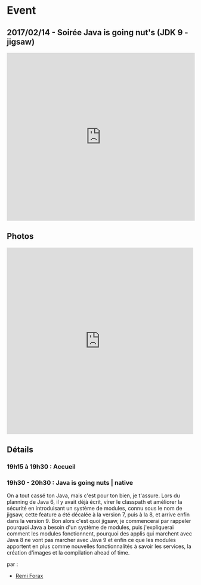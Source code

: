 # Event

## 2017/02/14 - Soirée Java is going nut's (JDK 9 - jigsaw)



<div class="iframe_container">
<iframe  src='http://eventbrite.fr/tickets-external?eid=35166697539' frameborder='0' height='450' width='100%' vspace='0' hspace='0' marginheight='5' marginwidth='5' scrolling='auto' allowtransparency='true'></iframe>
</div>

## Photos
<div class="iframe_container">
<iframe align='center' src='https://www.flickr.com/slideShow/index.gne?user_id=131930460@N04&amp;set_id=72157676603118070' frameBorder='0' width='500' scrolling='no' height='500'></iframe>
</div>

## Détails

### 19h15 à 19h30 : Accueil

### 19h30 - 20h30 : Java is going nuts | native

On a tout cassé ton Java, mais c'est pour ton bien, je t'assure.
Lors du planning de Java 6, il y avait déjà écrit, virer le classpath et améliorer la sécurité en introduisant un système de modules, connu sous le nom de jigsaw, cette feature a été décalée à la version 7, puis à la 8, et arrive enfin dans la version 9.
Bon alors c'est quoi jigsaw, je commencerai par rappeler pourquoi Java a besoin d'un système de modules, puis j'expliquerai comment les modules fonctionnent, pourquoi des applis qui marchent avec Java 8 ne vont pas marcher avec Java 9 et enfin ce que les modules apportent en plus comme nouvelles fonctionnalités à savoir les services, la création d'images et la compilation ahead of time.


par :

* [Remi Forax](../speakers/forax-remi.html)

